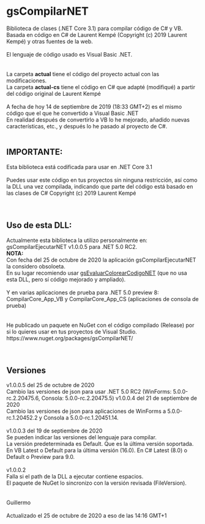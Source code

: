 # gsCompilarNET
Biblioteca de clases (.NET Core 3.1) para compilar código de C# y VB.<br>
Basada en código en C# de Laurent Kempé (Copyright (c) 2019 Laurent Kempé) y otras fuentes de la web.<br>
<br>
El lenguaje de código usado es Visual Basic .NET.<br>
<br>
<br>
La carpeta <b>actual</b> tiene el código del proyecto actual con las modificaciones.<br>
La carpeta <b>actual-cs</b> tiene el código en C# que adapté (modifiqué) a partir del código original de Laurent Kempé<br>
<br>
A fecha de hoy 14 de septiembre de 2019 (18:33 GMT+2) es el mismo código que el que he convertido a Visual Basic .NET<br>
En realidad después de convertirlo a VB lo he mejorado, añadido nuevas características, etc., y después lo he pasado al proyecto de C#.
<br>
<br>
<h2>IMPORTANTE:</h2>
Esta biblioteca está codificada para usar en .NET Core 3.1<br>
<br>
Puedes usar este código en tus proyectos sin ninguna restricción, así como la DLL una vez compilada, indicando que parte del código 
está basado en las clases de C# Copyright (c) 2019 Laurent Kempé<br>
<br>
<br>
<h2>Uso de esta DLL:</h2>
Actualmente esta biblioteca la utilizo personalmente en:<br>
gsCompilarEjecutarNET v1.0.0.5 para .NET 5.0 RC2.<br>
<b>NOTA:</b><br>
Con fecha del 25 de octubre de 2020 la aplicación gsCompilarEjecutarNET la considero obsoloeta.<br>
En su lugar recomiendo usar <a href="https://github.com/elGuille-info/gsEvaluarColorearCodigoNET">gsEvaluarColorearCodigoNET</a> (que no usa esta DLL, pero sí código mejorado y ampliado).<br>
<br>
Y en varias aplicaciones de prueba para .NET 5.0 preview 8:<br>
CompilarCore_App_VB y CompilarCore_App_CS (aplicaciones de consola de prueba)<br>
<br> 
<br>
He publicado un paquete en NuGet con el código compilado (Release) por si lo quieres usar en tus proyectos de Visual Studio.<br>
https://www.nuget.org/packages/gsCompilarNET/<br>
<br>
<br>
<h2>Versiones</h2>
v1.0.0.5 del 25 de octubre de 2020<br>
Cambio las versiones de json para usar .NET 5.0 RC2 (WinForms: 5.0.0-rc.2.20475.6, Consola: 5.0.0-rc.2.20475.5)
v1.0.0.4 del 21 de septiembre de 2020<br>
Cambio las versiones de json para aplicaciones de WinForms a 5.0.0-rc.1.20452.2 y Consola a 5.0.0-rc.1.20451.14.<br>
<br>
v1.0.0.3 del 19 de septiembre de 2020<br>
Se pueden indicar las versiones del lenguaje para compilar.<br>
La versión predeterminada es Default. Que es la última versión soportada.<br>
En VB Latest o Default para la última versión (16.0). En C# Latest (8.0) o Default o Preview para 9.0.<br>
<br>
v1.0.0.2 <br>
Falla si el path de la DLL a ejecutar contiene espacios.<br>
El paquete de NuGet lo sincronizo con la versión revisada (FileVersion).<br>
<br>
<br>
Guillermo<br>
<br>
Actualizado el 25 de octubre de 2020 a eso de las 14:16 GMT+1

